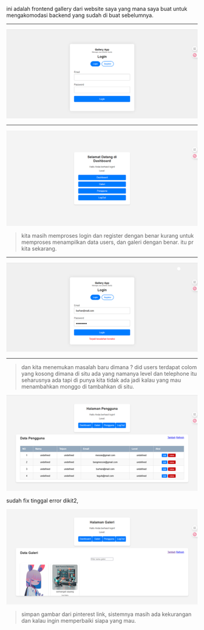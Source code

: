 ini adalah frontend gallery dari website saya yang mana saya buat untuk mengakomodasi backend yang sudah di buat sebelumnya.

---
![login](image-1.png)

---
![dashboard](image.png)

> kita masih memproses login dan register dengan benar kurang untuk memproses menampilkan data users, dan galeri dengan benar. itu pr kita sekarang.

---

![alt text](image-2.png)

---

> dan kita menemukan masalah baru dimana ? did users terdapat colom yang kosong dimana di situ ada yang namanya level dan telephone itu seharusnya ada tapi di punya kita tidak ada jadi kalau yang mau menambahkan monggo di tambahkan di situ.

![alt text](image-3.png)

sudah fix tinggal error dikit2,

![alt text](image-4.png)

> simpan gambar dari pinterest link, sistemnya masih ada kekurangan dan kalau ingin memperbaiki siapa yang mau.